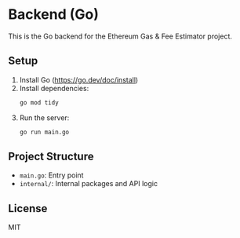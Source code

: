 # Backend (Go)

This is the Go backend for the Ethereum Gas & Fee Estimator project.

## Setup

1. Install Go (https://go.dev/doc/install)
2. Install dependencies:
   ```bash
   go mod tidy
   ```
3. Run the server:
   ```bash
   go run main.go
   ```

## Project Structure

- `main.go`: Entry point
- `internal/`: Internal packages and API logic

## License

MIT
